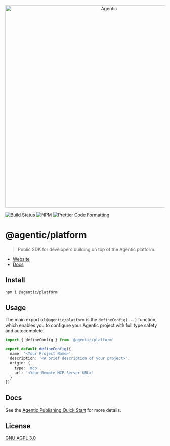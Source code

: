 <p align="center">
  <a href="https://agentic.so/publishing">
    <img alt="Agentic" src="https://raw.githubusercontent.com/transitive-bullshit/agentic/main/apps/web/public/agentic-publishing-social-image-dark-github.jpg" width="640">
  </a>
</p>

<p>
  <a href="https://github.com/transitive-bullshit/agentic/actions/workflows/main.yml"><img alt="Build Status" src="https://github.com/transitive-bullshit/agentic/actions/workflows/main.yml/badge.svg" /></a>
  <a href="https://www.npmjs.com/package/@agentic/platform"><img alt="NPM" src="https://img.shields.io/npm/v/@agentic/platform.svg" /></a>
  <a href="https://prettier.io"><img alt="Prettier Code Formatting" src="https://img.shields.io/badge/code_style-prettier-brightgreen.svg" /></a>
</p>

# @agentic/platform <!-- omit from toc -->

> Public SDK for developers building on top of the Agentic platform.

- [Website](https://agentic.so/publishing)
- [Docs](https://docs.agentic.so)

## Install

```bash
npm i @agentic/platform
```

## Usage

The main export of `@agentic/platform` is the `defineConfig(...)` function, which enables you to configure your Agentic project with full type safety and autocomplete.

```ts
import { defineConfig } from '@agentic/platform'

export default defineConfig({
  name: '<Your Project Name>',
  description: '<A brief description of your project>',
  origin: {
    type: 'mcp',
    url: '<Your Remote MCP Server URL>'
  }
})
```

## Docs

See the [Agentic Publishing Quick Start](https://docs.agentic.so/publishing/quickstart) for more details.

## License

[GNU AGPL 3.0](https://choosealicense.com/licenses/agpl-3.0/)
